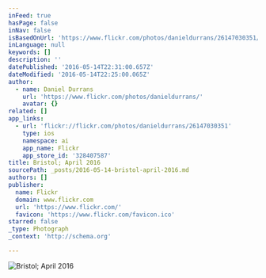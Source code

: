 ```yaml
---
inFeed: true
hasPage: false
inNav: false
isBasedOnUrl: 'https://www.flickr.com/photos/danieldurrans/26147030351/in/photostream/'
inLanguage: null
keywords: []
description: ''
datePublished: '2016-05-14T22:31:00.657Z'
dateModified: '2016-05-14T22:25:00.065Z'
author:
  - name: Daniel Durrans
    url: 'https://www.flickr.com/photos/danieldurrans/'
    avatar: {}
related: []
app_links:
  - url: 'flickr://flickr.com/photos/danieldurrans/26147030351'
    type: ios
    namespace: ai
    app_name: Flickr
    app_store_id: '328407587'
title: Bristol; April 2016
sourcePath: _posts/2016-05-14-bristol-april-2016.md
authors: []
publisher:
  name: Flickr
  domain: www.flickr.com
  url: 'https://www.flickr.com/'
  favicon: 'https://www.flickr.com/favicon.ico'
starred: false
_type: Photograph
_context: 'http://schema.org'

---
```

![Bristol; April 2016](https://farm2.staticflickr.com/1466/26147030351_56100a6257_b.jpg)